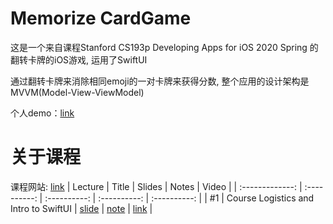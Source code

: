 # Memorize CardGame
这是一个来自课程Stanford CS193p Developing Apps for iOS 2020 Spring 的翻转卡牌的iOS游戏, 运用了SwiftUI

通过翻转卡牌来消除相同emoji的一对卡牌来获得分数, 整个应用的设计架构是MVVM(Model-View-ViewModel)

个人demo：[link]()
# 关于课程
课程网站: [link](https://cs193p.sites.stanford.edu/)
|     Lecture     |     Title    |    Slides    |     Notes    |     Video    |
| :-------------: | :----------: | :----------: | :----------: | :----------: |
| #1 | Course Logistics and Intro to SwiftUI | [slide](slides/l1.pdf) | [note](notes/lecture1.md) | [link](https://www.youtube.com/watch?v=jbtqIBpUG7g&feature=youtu.be) |
